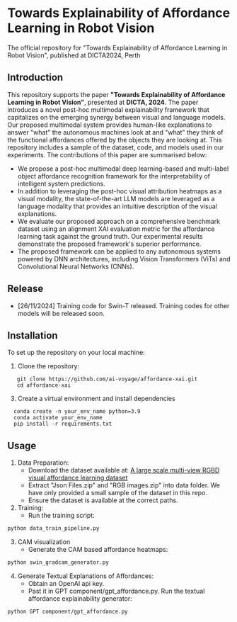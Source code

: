 # Towards Explainability of Affordance Learning in Robot Vision

The official repository for "Towards Explainability of Affordance Learning in Robot Vision", published at DICTA2024, Perth


## Introduction
This repository supports the paper **"Towards Explainability of Affordance Learning in Robot Vision"**, presented at **DICTA, 2024**. The paper introduces a novel post-hoc multimodal explainability framework that capitalizes on the emerging synergy between visual and language models. Our proposed multimodal system provides human-like explanations to answer "what" the autonomous machines look at and "what" they think of the functional affordances offered by the objects they are looking at. This repository includes a sample of the dataset, code, and models used in our experiments. The contributions of this paper are summarised below: 

- We propose a post-hoc multimodal deep learning-based and multi-label object affordance recognition framework for the interpretability of intelligent system predictions.
- In addition to leveraging the post-hoc visual attribution heatmaps as a visual modality, the state-of-the-art LLM models are leveraged as a language modality that provides an intuitive description of the visual explanations.
- We evaluate our proposed approach on a comprehensive benchmark dataset using an alignment XAI evaluation metric for the affordance learning task against the ground truth. Our experimental results demonstrate the proposed framework's superior performance.
- The proposed framework can be applied to any autonomous systems powered by DNN architectures, including Vision Transformers (ViTs) and Convolutional Neural Networks (CNNs).

## Release
- [26/11/2024] Training code for Swin-T released. Training codes for other models will be released soon.

## Installation
To set up the repository on your local machine:
1. Clone the repository:
```
   git clone https://github.com/ai-voyage/affordance-xai.git
   cd affordance-xai
```
3. Create a virtual environment and install dependencies
```
  conda create -n your_env_name python=3.9
  conda activate your_env_name
  pip install -r requirements.txt
```


## Usage
1. Data Preparation:
   - Download the dataset available at:  [A large scale multi-view RGBD visual affordance learning dataset](https://sites.google.com/view/afaqshah/datasets?authuser=0)
   - Extract "Json Files.zip" and "RGB images.zip" into data folder. We have only provided a small sample of the dataset in this repo.
   - Ensure the dataset is available at the correct paths.
2. Training:
   - Run the training script:
```bash
python data_train_pipeline.py
 ```

3. CAM visualization
   - Generate the CAM based affordance heatmaps:
```bash
python swin_gradcam_generator.py
```
4. Generate Textual Explanations of Affordances:
   - Obtain an OpenAI api key.
   - Past it in GPT component/gpt_affordance.py. Run the textual affordance explainability generator:
```bash
python GPT component/gpt_affordance.py
```

